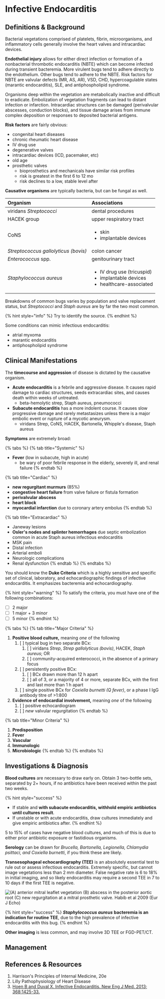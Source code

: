 # Infective Endocarditis

## Definitions & Background

Bacterial vegetations comprised of platelets, fibrin, microorganisms, and inflammatory cells generally involve the heart valves and intracardiac devices.

**Endothelial injury** allows for either direct infection or formation of a nonbacterial thrombotic endocarditis \(NBTE\) which can become infected during transient bacteremia. More virulent bugs tend to adhere directly to the endothelium. Other bugs tend to adhere to the NBTE. Risk factors for NBTE are valvular defects \(MR, AS, AR\), VSD, CHD, hypercoagulable states \(marantic endocarditis\), SLE, and antiphospholipid syndrome.

Organisms deep within the vegetation are metabolically inactive and difficult to eradicate. Embolization of vegetation fragments can lead to distant infection or infarction. Intracardiac structures can be damaged \(perivalvular abscesses, conduction blocks\), and tissue damage arises from immune complex deposition or responses to deposited bacterial antigens.

**Risk factors** are fairly obvious:

* congenital heart diseases
* chronic rheumatic heart disease
* IV drug use
* degenerative valves
* intracardiac devices \(ICD, pacemaker, etc\)
* old age
* prosthetic valves
  * bioprosthetics and mechanicals have similar risk profiles
  * risk is greatest in the first 6 to 12 mo
  * risk declines to a low, stable level after

**Causative organisms** are typically bacteria, but can be fungal as well.

<table>
  <thead>
    <tr>
      <th style="text-align:left">Organism</th>
      <th style="text-align:left">Associations</th>
    </tr>
  </thead>
  <tbody>
    <tr>
      <td style="text-align:left">viridans <em>Streptococci</em>
      </td>
      <td style="text-align:left">dental procedures</td>
    </tr>
    <tr>
      <td style="text-align:left">HACEK group</td>
      <td style="text-align:left">upper respiratory tract</td>
    </tr>
    <tr>
      <td style="text-align:left">CoNS</td>
      <td style="text-align:left">
        <ul>
          <li>skin</li>
          <li>implantable devices</li>
        </ul>
      </td>
    </tr>
    <tr>
      <td style="text-align:left"><em>Streptococcus gallolyticus (bovis)</em>
      </td>
      <td style="text-align:left">colon cancer</td>
    </tr>
    <tr>
      <td style="text-align:left"><em>Enterococcus</em> spp.</td>
      <td style="text-align:left">genitourinary tract</td>
    </tr>
    <tr>
      <td style="text-align:left"><em>Staphylococcus aureus</em>
      </td>
      <td style="text-align:left">
        <ul>
          <li>IV drug use (tricuspid)</li>
          <li>implantable devices</li>
          <li>healthcare-associated</li>
        </ul>
      </td>
    </tr>
  </tbody>
</table>

Breakdowns of common bugs varies by population and valve replacement status, but _Streptococci_ and _Staph aureus_ are by far the two most common.

{% hint style="info" %}
Try to identify the source.
{% endhint %}

Some conditions can mimic infectious endocarditis:

* atrial myxoma
* marantic endocarditis
* antiphospholipid syndrome

## Clinical Manifestations

The **timecourse and aggression** of disease is dictated by the causative organism.

* **Acute endocarditis** is a febrile and aggressive disease. It causes rapid damage to cardiac structures, seeds extracardiac sites, and causes death within weeks of untreated.
  * beta-hemolytic strep, Staph aureus, pneumococci
* **Subacute endocarditis** has a more indolent course. It causes slow progressive damage and rarely metastasizes unless there is a major embolic event or rupture of a mycotic aneurysm.
  * viridans Strep, CoNS, HACEK, Bartonella, Whipple's disease, Staph aureus

**Symptoms** are extremely broad:

{% tabs %}
{% tab title="Systemic" %}
* **Fever** \(low in subacute, high in acute\)
  * be wary of poor febrile response in the elderly, severely ill, and renal failure
{% endtab %}

{% tab title="Cardiac" %}
* **new regurgitant murmurs** \(85%\)
* **congestive heart failure** from valve failure or fistula formation
* **perivalvular abscess**
* **heart block**
* **myocardial infarction** due to coronary artery embolus
{% endtab %}

{% tab title="Extracardiac" %}
* Janeway lesions
* **Osler's nodes and splinter hemorrhages** due septic embolization common in acute Staph aureus infectious endocarditis
* MSK pain
* Distal infection
* Arterial emboli
* Neurologic complications
* Renal dysfunction
{% endtab %}
{% endtabs %}

You should know the **Duke Criteria** which is a highly sensitive and specific set of clinical, laboratory, and echocardiographic findings of infective endocarditis. It emphasizes bacteremia and echocardiography.

{% hint style="warning" %}
To satisfy the criteria, you must have one of the following combinations:

* [ ] 2 major 
* [ ] 1 major + 3 minor
* [ ] 5 minor
{% endhint %}

{% tabs %}
{% tab title="Major Criteria" %}
1. **Positive blood culture,** meaning _one_ of the following
   1. [ ] typical bug in two separate BCx:
      1. [ ] viridans _Strep_, _Strep gallolyticus \(bovis\)_, HACEK, _Staph aureus_; OR
      2. [ ] community-acquired enterococci, in the absence of a primary focus
   2. [ ] persistently positive BCx:
      1. [ ] BCx drawn more than 12 h apart
      2. [ ] all of 3, or a majority of 4 or more, separate BCx, with the first and last more than 1 h apart
   3. [ ] single positive BCx for _Coxiella burnetti \(Q fever\)_, or a phase I IgG antibody titre of &gt;1:800
2. **Evidence of endocardial involvement,** meaning _one_ of the following
   1. [ ] positive echocardiogram
   2. [ ] _new_ valvular regurgitation
{% endtab %}

{% tab title="Minor Criteria" %}
1. **Predisposition**
2. **Fever**
3. **Vascular**
4. **Immunologic**
5. **Microbiologic**
{% endtab %}
{% endtabs %}

## Investigations & Diagnosis

**Blood cultures** are necessary to draw early on. Obtain 3 two-bottle sets, separated by 2+ hours, if no antibiotics have been received within the past two weeks.

{% hint style="success" %}
* If stable and **with subacute endocarditis, withhold empiric antibiotics until cultures result**.
* If unstable or with acute endocarditis, draw cultures immediately and give empiric antibiotics after.
{% endhint %}

5 to 15% of cases have negative blood cultures, and much of this is due to either prior antibiotic exposure or fastidious organisms.

**Serology** can be drawn for _Brucella, Bartonella, Legionella, Chlamydia psittaci, and Coxiella burnetti_, if you think these are likely.

**Transesophageal echocardiography \(TEE\)** is an absolutely essential test to rule out or assess infectious endocarditis. Extremely specific, but cannot image vegetations less than 2 mm diameter. False negative rate is 6 to 18% in initial imaging, and so likely endocarditis may require a second TEE in 7 to 10 days if the first TEE is negative.

![\(A\) anterior mitral leaflet vegetation \(B\) abscess in the posterior aortic root \(C\) new regurgitation at a mitral prosthetic valve. Habib et al 2009 \(Eur J Echo\)](.gitbook/assets/image%20%2810%29.png)

{% hint style="success" %}
_**Staphylococcus aureus**_ **bacteremia is an indication for routine TEE**, due to the high prevalence of infective endocarditis with this bug.
{% endhint %}

**Other imaging** is less common, and may involve 3D TEE or FGD-PET/CT.

## Management

## References & Resources

1. Harrison's Principles of Internal Medicine, 20e
2. Lilly Pathophysiology of Heart Disease
3. [Hoen B and Duval X. Infective Endocarditis. New Eng J Med. 2013; 368:1425-33.](https://www.nejm.org/doi/full/10.1056/NEJMcp1206782)


